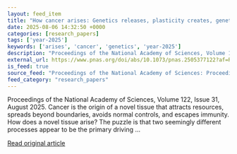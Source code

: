 ```yaml
---
layout: feed_item
title: "How cancer arises: Genetics releases, plasticity creates, genetics stabilizes"
date: 2025-08-06 14:32:50 +0000
categories: [research_papers]
tags: ['year-2025']
keywords: ['arises', 'cancer', 'genetics', 'year-2025']
description: "Proceedings of the National Academy of Sciences, Volume 122, Issue 31, August 2025"
external_url: https://www.pnas.org/doi/abs/10.1073/pnas.2505377122?af=R
is_feed: true
source_feed: "Proceedings of the National Academy of Sciences: Proceedings of the National Academy of Sciences: Table of Contents"
feed_category: "research_papers"
---
```


Proceedings of the National Academy of Sciences, Volume 122, Issue 31, August 2025. Cancer is the origin of a novel tissue that attracts resources, spreads beyond boundaries, avoids normal controls, and escapes immunity. How does a novel tissue arise? The puzzle is that two seemingly different processes appear to be the primary driving ...

[Read original article](https://www.pnas.org/doi/abs/10.1073/pnas.2505377122?af=R)
